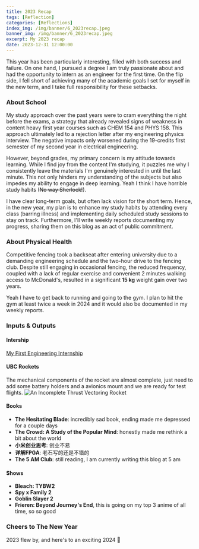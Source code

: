 ```yaml
---
title: 2023 Recap
tags: [Reflection]
categories: [Reflections]
index_img: /img/banner/6_2023recap.jpeg
banner_img: /img/banner/6_2023recap.jpeg
excerpt: My 2023 recap
date: 2023-12-31 12:00:00
---
```


This year has been particularly interesting, filled with both success and failure. On one hand, I pursued a degree I am truly passionate about and had the opportunity to intern as an engineer for the first time. On the flip side, I fell short of achieving many of the academic goals I set for myself in the new term, and I take full responsibility for these setbacks.

### About School
My study approach over the past years were to cram everything the night before the exams, a strategy that already revealed signs of weakness in content heavy first year courses such as CHEM 154 and PHYS 158. This approach ultimately led to a rejection letter after my engineering physics interview. The negative impacts only worsened during the 19-credits first semester of my second year in electrical engineering.

However, beyond grades, my primary concern is my attitude towards learning. While I find joy from the content I'm studying, it puzzles me why I consistently leave the materials I'm genuinely interested in until the last minute. This not only hinders my understanding of the subjects but also impedes my ability to engage in deep learning. Yeah I think I have horrible study habits (~~No way Sherlock!~~). 

I have clear long-term goals, but often lack vision for the short term. Hence, in the new year, my plan is to enhance my study habits by attending every class (barring illness) and implementing daily scheduled study sessions to stay on track. Furthermore, I'll write weekly reports documenting my progress, sharing them on this blog as an act of public commitment.

### About Physical Health
Competitive fencing took a backseat after entering university due to a demanding engineering schedule and the two-hour drive to the fencing club. Despite still engaging in occasional fencing, the reduced frequency, coupled with a lack of regular exercise and convenient 2 minutes walking access to McDonald's, resulted in a significant **15 kg** weight gain over two years.

Yeah I have to get back to running and going to the gym. I plan to hit the gym at least twice a week in 2024 and it would also be documented in my weekly reports.

### Inputs & Outputs
#### Intership
[My First Engineering Internship](https://shengw3n.github.io/2023/09/15/4-First-Internship)

#### UBC Rockets
The mechanical components of the rocket are almost complete, just need to add some battery holders and a avionics mount and we are ready for test flights. 
![An Incomplete Thrust Vectoring Rocket](/img/in-post/Incomplete-Rocket.png|width=50)

#### Books
- **The Hesitating Blade**: incredibly sad book, ending made me depressed for a couple days
- **The Crowd: A Study of the Popular Mind**: honestly made me rethink a bit about the world
- **小米创业思考**: 创业不易
- **详解FPGA**: 老石写的还是不错的
- **The 5 AM Club**: still reading, I am currently writing this blog at 5 am

#### Shows
- **Bleach: TYBW2**
- **Spy x Family 2**
- **Goblin Slayer 2**
- **Frieren: Beyond Journey's End**, this is going on my top 3 anime of all time, so so good

### Cheers to The New Year
2023 flew by, and here's to an exciting 2024 🥂

